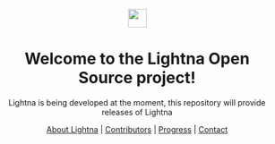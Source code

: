 <p align="center">
<a href="https://lightna.com">
<img src="https://lightna.com/image/lightna-logo.svg" height="33 alt="Lightna Logo"/>
</a>
</p>

<h1 align="center">Welcome to the Lightna Open Source project!</h1>

<p align="center">
Lightna is being developed at the moment, this repository will provide releases of Lightna
</p>

<p align="center">
<a href="https://lightna.com">About Lightna</a>
 | <a href="https://lightna.com#contributors">Contributors</a>
 | <a href="https://lightna.com#progress">Progress</a>
 | <a href="https://lightna.com/contact.html">Contact</a>
</p>
